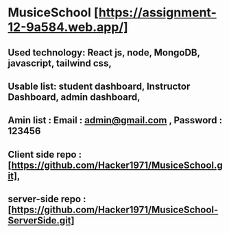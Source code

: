 # MusiceSchool [https://assignment-12-9a584.web.app/]
## Used technology: React js, node, MongoDB, javascript, tailwind css,

## Usable list: student dashboard, Instructor Dashboard, admin dashboard,

## Amin list : Email : admin@gmail.com ,  Password : 123456

## Client side repo : [https://github.com/Hacker1971/MusiceSchool.git],

## server-side repo : [https://github.com/Hacker1971/MusiceSchool-ServerSide.git]

